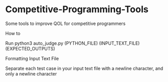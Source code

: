 # Competitive-Programming-Tools
Some tools to improve QOL for competitive programmers

How to

Run python3 auto_judge.py (PYTHON_FILE) (INPUT_TEXT_FILE) (EXPECTED_OUTPUTS)


Formatting Input Text File

Separate each test case in your input text file with a newline character, and only a newline character

